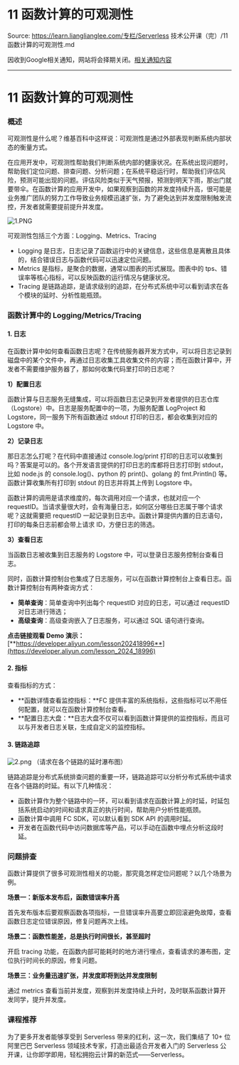 # 11 函数计算的可观测性 

Source: https://learn.lianglianglee.com/专栏/Serverless 技术公开课（完）/11 函数计算的可观测性.md

因收到Google相关通知，网站将会择期关闭。[相关通知内容](https://lumendatabase.org/notices/44265620)

---

# 11 函数计算的可观测性

### 概述

可观测性是什么呢？维基百科中这样说：可观测性是通过外部表现判断系统内部状态的衡量方式。

在应用开发中，可观测性帮助我们判断系统内部的健康状况。在系统出现问题时，帮助我们定位问题、排查问题、分析问题；在系统平稳运行时，帮助我们评估风险，预测可能出现的问题。评估风险类似于天气预报，预测到明天下雨，那出门就要带伞。在函数计算的应用开发中，如果观察到函数的并发度持续升高，很可能是业务推广团队的努力工作导致业务规模迅速扩张，为了避免达到并发度限制触发流控，开发者就需要提前提升并发度。

![1.PNG](assets/2020-09-14-095804.png)

可观测性包括三个方面：Logging、Metrics、Tracing

* Logging 是日志，日志记录了函数运行中的关键信息，这些信息是离散且具体的，结合错误日志与函数代码可以迅速定位问题。
* Metrics 是指标，是聚合的数据，通常以图表的形式展现。图表中的 tps、错误率等核心指标，可以反映函数的运行情况与健康状况。
* Tracing 是链路追踪，是请求级别的追踪，在分布式系统中可以看到请求在各个模块的延时、分析性能瓶颈。

### 函数计算中的 Logging/Metrics/Tracing

#### 1. 日志

在函数计算中如何查看函数日志呢？在传统服务器开发方式中，可以将日志记录到磁盘中的某个文件中，再通过日志收集工具收集文件的内容；而在函数计算中，开发者不需要维护服务器了，那如何收集代码里打印的日志呢？

**1）配置日志**

函数计算与日志服务无缝集成，可以将函数日志记录到开发者提供的日志仓库（Logstore）中。日志是服务配置中的一项，为服务配置 LogProject 和 Logstore，同一服务下所有函数通过 stdout 打印的日志，都会收集到对应的 Logstore 中。

**2）记录日志**

那日志怎么打呢？在代码中直接通过 console.log/print 打印的日志可以收集到吗？答案是可以的。各个开发语言提供的打印日志的库都将日志打印到 stdout，比如 node.js 的 console.log()、python 的 print()、golang 的 fmt.Println() 等。函数计算收集所有打印到 stdout 的日志并将其上传到 Logstore 中。

函数计算的调用是请求维度的，每次调用对应一个请求，也就对应一个 requestID。当请求量很大时，会有海量日志，如何区分哪些日志属于哪个请求呢？这就需要把 requestID 一起记录到日志中。函数计算提供内置的日志语句，打印的每条日志前都会带上请求 ID，方便日志的筛选。

**3）查看日志**

当函数日志被收集到日志服务的 Logstore 中，可以登录日志服务控制台查看日志。

同时，函数计算控制台也集成了日志服务，可以在函数计算控制台上查看日志。函数计算控制台有两种查询方式：

* **简单查询**：简单查询中列出每个 requestID 对应的日志，可以通过 requestID 对日志进行筛选；
* **高级查询**：高级查询嵌入了日志服务，可以通过 SQL 语句进行查询。

**点击链接观看 Demo 演示：**[**https://developer.aliyun.com/lesson202418996**](https://developer.aliyun.com/lesson_2024_18996)

#### 2. 指标

查看指标的方式：

* **函数详情查看监控指标：**FC 提供丰富的系统指标，这些指标可以不用任何配置，就可以在函数计算控制台查看。
* **配置日志大盘：**日志大盘不仅可以看到函数计算提供的监控指标，而且可以与开发者日志关联，生成自定义的监控指标。

#### 3. 链路追踪

![2.png](assets/2020-09-14-095805.png) （请求在各个链路的延时瀑布图）

链路追踪是分布式系统排查问题的重要一环，链路追踪可以分析分布式系统中请求在各个链路的时延。有以下几种情况：

* 函数计算作为整个链路中的一环，可以看到请求在函数计算上的时延，时延包括系统启动的时间和请求真正的执行时间，帮助用户分析性能瓶颈。
* 函数计算中调用 FC SDK，可以默认看到 SDK API 的调用时延。
* 开发者在函数代码中访问数据库等产品，可以手动在函数中埋点分析这段时延。

### 问题排查

函数计算提供了很多可观测性相关的功能，那究竟怎样定位问题呢？以几个场景为例。

**场景一：新版本发布后，函数错误率升高**

首先发布版本后要观察函数各项指标，一旦错误率升高要立即回滚避免故障，查看函数日志定位错误原因，修复问题再次上线。

**场景二：函数性能差，总是执行时间很长，甚至超时**

开启 tracing 功能，在函数内部可能耗时的地方进行埋点，查看请求的瀑布图，定位执行时间长的原因，修复问题。

**场景三：业务量迅速扩张，并发度即将到达并发度限制**

通过 metrics 查看当前并发度，观察到并发度持续上升时，及时联系函数计算开发同学，提升并发度。

### 课程推荐

为了更多开发者能够享受到 Serverless 带来的红利，这一次，我们集结了 10+ 位阿里巴巴 Serverless 领域技术专家，打造出最适合开发者入门的 Serverless 公开课，让你即学即用，轻松拥抱云计算的新范式——Serverless。